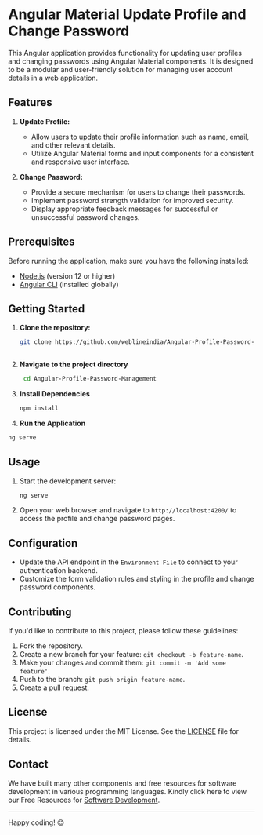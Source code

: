 # Angular Material Update Profile and Change Password

This Angular application provides functionality for updating user profiles and changing passwords using Angular Material components. It is designed to be a modular and user-friendly solution for managing user account details in a web application.

## Features

1. **Update Profile:**
   - Allow users to update their profile information such as name, email, and other relevant details.
   - Utilize Angular Material forms and input components for a consistent and responsive user interface.

2. **Change Password:**
   - Provide a secure mechanism for users to change their passwords.
   - Implement password strength validation for improved security.
   - Display appropriate feedback messages for successful or unsuccessful password changes.

## Prerequisites

Before running the application, make sure you have the following installed:

- [Node.js](https://nodejs.org/) (version 12 or higher)
- [Angular CLI](https://angular.io/cli) (installed globally)

## Getting Started

1. **Clone the repository:**
   ```bash
   git clone https://github.com/weblineindia/Angular-Profile-Password-Management.git
  
2. **Navigate to the project directory**
   ```bash
    cd Angular-Profile-Password-Management

3. **Install Dependencies**
   ```bash 
   npm install

4. **Run the Application**
  ```bash 
  ng serve
  ```

## Usage

1. Start the development server:

   ```bash
   ng serve
   ```

2. Open your web browser and navigate to `http://localhost:4200/` to access the profile and change password pages.

## Configuration

- Update the API endpoint in the `Environment File` to connect to your authentication backend.
- Customize the form validation rules and styling in the profile and change password components.

## Contributing

If you'd like to contribute to this project, please follow these guidelines:

1. Fork the repository.
2. Create a new branch for your feature: `git checkout -b feature-name`.
3. Make your changes and commit them: `git commit -m 'Add some feature'`.
4. Push to the branch: `git push origin feature-name`.
5. Create a pull request.

## License

This project is licensed under the MIT License. See the [LICENSE](LICENSE) file for details.

## Contact

We have built many other components and free resources for software development in various programming languages. Kindly click here to view our Free Resources for [Software Development](https://www.weblineindia.com/communities.html).

---

Happy coding! 😊
